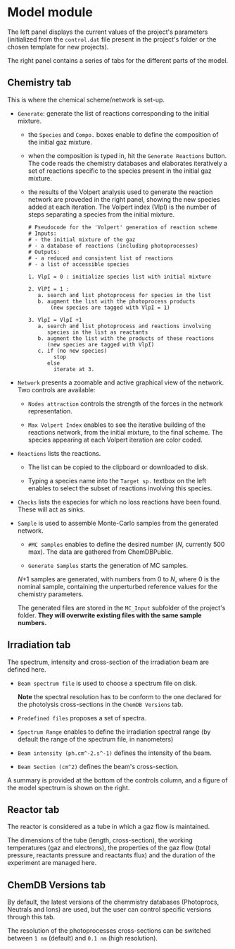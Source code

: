 # __Model__ module


The left panel displays the current values of the project's parameters
(initialized from the `control.dat` file present in the project's folder
or the chosen template for new projects).

The right panel contains a series of tabs for the different parts of
the model.


## __Chemistry__ tab

This is where the chemical scheme/network is set-up.

* `Generate`: generate the list of reactions corresponding to the initial
mixture.

    + the `Species` and  `Compo.` boxes enable to define the composition
    of the initial gaz mixture.
    
    + when the composition is typed in, hit the `Generate Reactions` button.
    The code reads the chemistry databases and elaborates iteratively
    a set of reactions specific to the species present in the initial 
    gaz mixture. 
    
    + the results of the Volpert analysis used to generate the reaction
    network are proveded in the right panel, showing the new species 
    added at each iteration. The Volpert index (VlpI) is the number of 
    steps separating a species from the initial mixture.
    
        ```
        # Pseudocode for the 'Volpert' generation of reaction scheme
        # Inputs: 
        # - the initial mixture of the gaz
        # - a database of reactions (including photoprocesses)
        # Outputs:
        # - a reduced and consistent list of reactions
        # - a list of accessible species
    
        1. VlpI = 0 : initialize species list with initial mixture
    
        2. VlPI = 1 :
           a. search and list photoprocess for species in the list
           b. augment the list with the photoprocess products
               (new species are tagged with VlpI = 1)
    
        3. VlpI = VlpI +1 
           a. search and list photoprocess and reactions involving 
              species in the list as reactants
           b. augment the list with the products of these reactions
              (new species are tagged with VlpI)
           c. if (no new species) 
                stop 
              else 
                iterate at 3. 
        ```
    

* `Network` presents a zoomable and active graphical view of the network. 
Two controls are available:

    + `Nodes attraction` controls the strength of the forces in the
    network representation.
    
    + `Max Volpert Index` enables to see the iterative building of the
    reactions network, from the initial mixture, to the final scheme.
    The species appearing at each Volpert iteration are color coded.
    

* `Reactions` lists the reactions. 

    + The list can be copied to the clipboard or downloaded to disk.
    
    + Typing a species name into the `Target sp.` textbox on the left 
    enables to select the subset of reactions involving this species.

* `Checks` lists the especies for which no loss reactions have been 
found. These will act as sinks.

* `Sample` is used to assemble Monte-Carlo samples from the generated network.

    + `#MC samples` enables to define the desired number 
    (_N_, currently 500 max). The data are gathered from ChemDBPublic.
    
    + `Generate Samples` starts the generation of MC samples. 
    
    _N_+1 samples are generated, with numbers from 0 to _N_, where 0 is the
    nominal sample, containing the unperturbed reference values for
    the chemistry parameters.
    
    The generated files are stored in the `MC_Input` subfolder 
    of the project's folder. 
    __They will overwrite existing files with the same sample numbers.__


## __Irradiation__ tab

The spectrum, intensity and cross-section of the irradiation beam are
defined here.

* `Beam spectrum file` is used to choose a spectrum file on disk.

    __Note__ the spectral resolution has to be conform to the one
    declared for the photolysis cross-sections in the `ChemDB Versions`
    tab.

* `Predefined files` proposes a set of spectra.

* `Spectrum Range` enables to define the irradiation spectral range
(by default the range of the spectrum file, in nanometers)

* `Beam intensity (ph.cm^-2.s^-1)` defines the intensity of the beam.

* `Beam Section (cm^2)` defines the  beam's cross-section.

A summary is provided at the bottom of the controls column,
and a figure of the model spectrum is shown on the right.

## __Reactor__ tab

The reactor is considered as a tube in which a gaz flow
is maintained.

The dimensions of the tube (length, cross-section), 
the working temperatures (gaz and electrons),
the properties of the gaz flow (total pressure,
reactants pressure and reactants flux)
and the duration of the experiment are managed here.


## __ChemDB Versions__ tab

By default, the latest versions of the chemmistry databases
(Photoprocs, Neutrals and Ions) are used, but the user can 
control specific versions through this tab.

The resolution of the photoprocesses cross-sections can be switched
between `1 nm` (default) and `0.1 nm` (high resolution).

